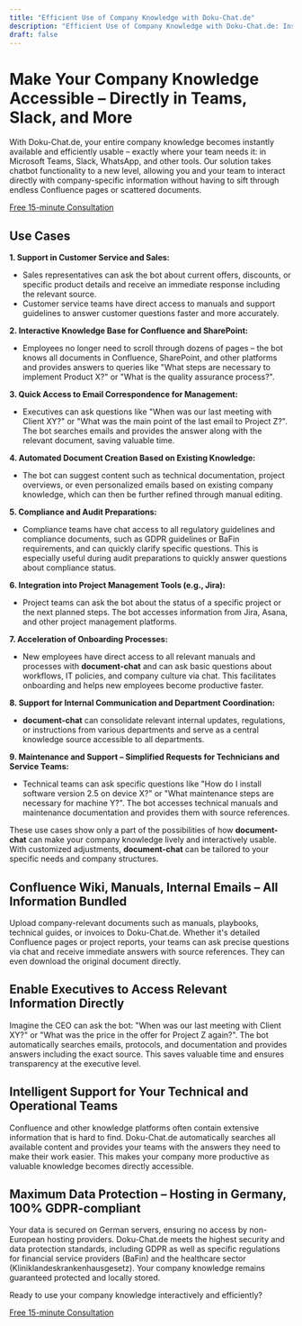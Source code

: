 ```yaml
---
title: "Efficient Use of Company Knowledge with Doku-Chat.de"
description: "Efficient Use of Company Knowledge with Doku-Chat.de: Instant access to company knowledge in Teams, Slack, and more. Optimize customer service, sales, and internal processes."
draft: false
---
```


# Make Your Company Knowledge Accessible – Directly in Teams, Slack, and More

With Doku-Chat.de, your entire company knowledge becomes instantly available and efficiently usable – exactly where your team needs it: in Microsoft Teams, Slack, WhatsApp, and other tools. Our solution takes chatbot functionality to a new level, allowing you and your team to interact directly with company-specific information without having to sift through endless Confluence pages or scattered documents.

<a id="book_metting" class="btn btn-primary text-white" href="https://outlook.office365.com/owa/calendar/BookameetingwithJustin@datafortress.cloud/bookings/" target="_blank">Free 15-minute Consultation</a>

## Use Cases

**1. Support in Customer Service and Sales:**
   - Sales representatives can ask the bot about current offers, discounts, or specific product details and receive an immediate response including the relevant source.
   - Customer service teams have direct access to manuals and support guidelines to answer customer questions faster and more accurately.

**2. Interactive Knowledge Base for Confluence and SharePoint:**
   - Employees no longer need to scroll through dozens of pages – the bot knows all documents in Confluence, SharePoint, and other platforms and provides answers to queries like "What steps are necessary to implement Product X?" or "What is the quality assurance process?".

**3. Quick Access to Email Correspondence for Management:**
   - Executives can ask questions like "When was our last meeting with Client XY?" or "What was the main point of the last email to Project Z?". The bot searches emails and provides the answer along with the relevant document, saving valuable time.

**4. Automated Document Creation Based on Existing Knowledge:**
   - The bot can suggest content such as technical documentation, project overviews, or even personalized emails based on existing company knowledge, which can then be further refined through manual editing.

**5. Compliance and Audit Preparations:**
   - Compliance teams have chat access to all regulatory guidelines and compliance documents, such as GDPR guidelines or BaFin requirements, and can quickly clarify specific questions. This is especially useful during audit preparations to quickly answer questions about compliance status.

**6. Integration into Project Management Tools (e.g., Jira):**
   - Project teams can ask the bot about the status of a specific project or the next planned steps. The bot accesses information from Jira, Asana, and other project management platforms.

**7. Acceleration of Onboarding Processes:**
   - New employees have direct access to all relevant manuals and processes with **document-chat** and can ask basic questions about workflows, IT policies, and company culture via chat. This facilitates onboarding and helps new employees become productive faster.

**8. Support for Internal Communication and Department Coordination:**
   - **document-chat** can consolidate relevant internal updates, regulations, or instructions from various departments and serve as a central knowledge source accessible to all departments.

**9. Maintenance and Support – Simplified Requests for Technicians and Service Teams:**
   - Technical teams can ask specific questions like "How do I install software version 2.5 on device X?" or "What maintenance steps are necessary for machine Y?". The bot accesses technical manuals and maintenance documentation and provides them with source references.

These use cases show only a part of the possibilities of how **document-chat** can make your company knowledge lively and interactively usable. With customized adjustments, **document-chat** can be tailored to your specific needs and company structures.

## Confluence Wiki, Manuals, Internal Emails – All Information Bundled

Upload company-relevant documents such as manuals, playbooks, technical guides, or invoices to Doku-Chat.de. Whether it's detailed Confluence pages or project reports, your teams can ask precise questions via chat and receive immediate answers with source references. They can even download the original document directly.

## Enable Executives to Access Relevant Information Directly

Imagine the CEO can ask the bot: "When was our last meeting with Client XY?" or "What was the price in the offer for Project Z again?". The bot automatically searches emails, protocols, and documentation and provides answers including the exact source. This saves valuable time and ensures transparency at the executive level.

## Intelligent Support for Your Technical and Operational Teams

Confluence and other knowledge platforms often contain extensive information that is hard to find. Doku-Chat.de automatically searches all available content and provides your teams with the answers they need to make their work easier. This makes your company more productive as valuable knowledge becomes directly accessible.

## Maximum Data Protection – Hosting in Germany, 100% GDPR-compliant

Your data is secured on German servers, ensuring no access by non-European hosting providers. Doku-Chat.de meets the highest security and data protection standards, including GDPR as well as specific regulations for financial service providers (BaFin) and the healthcare sector (Kliniklandeskrankenhausgesetz). Your company knowledge remains guaranteed protected and locally stored.

Ready to use your company knowledge interactively and efficiently?

<a id="book_metting" class="btn btn-primary text-white" href="https://outlook.office365.com/owa/calendar/BookameetingwithJustin@datafortress.cloud/bookings/" target="_blank">Free 15-minute Consultation</a>
